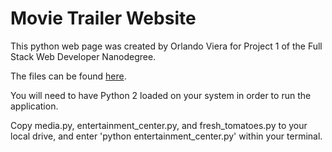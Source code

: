 # Movie Trailer Website

This python web page was created by Orlando Viera for Project 1 of the Full
Stack Web Developer Nanodegree.

The files can be found 
[here](https://github.com/oviera5/FSND_P1).

You will need to have Python 2 loaded on your system in order to run the
application.

Copy media.py, entertainment_center.py, and fresh_tomatoes.py to your 
local drive, and enter 'python entertainment_center.py' within your terminal.